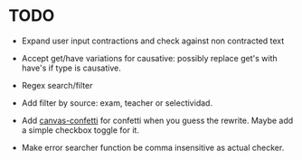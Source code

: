 # TODO

- Expand user input contractions and check against non contracted text

- Accept get/have variations for causative: possibly replace get's with have's if type is causative.

- Regex search/filter

- Add filter by source: exam, teacher or selectividad.

- Add [canvas-confetti](https://www.npmjs.com/package/canvas-confetti/v/1.0.0) for confetti when you guess the rewrite. Maybe add a simple checkbox toggle for it.

- Make error searcher function be comma insensitive as actual checker.
